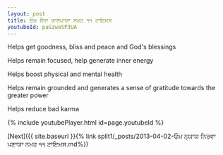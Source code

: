 ```yaml
---
layout: post
title: ਓਮ ਸੈਨਾ ਕਾਲਪਾਯਾ ਨਮਹ ੧੧ ਟਾਇਮਸ
youtubeId: paGzwa5P3UA
---
```

 
 
Helps get goodness, bliss and peace and God's blessings
 
Helps remain focused, help generate inner energy 
 
Helps boost physical and mental health 
 
Helps remain grounded and generates a sense of gratitude towards the greater power 
 
Helps reduce bad karma
 
 
 
 


{% include youtubePlayer.html id=page.youtubeId %}
 
[Next]({{ site.baseurl }}{% link  split1/_posts/2013-04-02-ਓਮ ਨ੍ਯਾਯ ਨਿਰਵਾ ਪਣਾਯਾ ਨਮਹ ੧੧ ਟਾਇਮਸ.md%})
 
